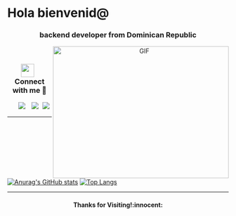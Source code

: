 # Hola bienvenid@

<h3 align="center">backend developer from Dominican Republic</h3>

<a target="_blank" align="center">
  <img align="right" top="500" height="300" width="400" alt="GIF" src="https://media.giphy.com/media/SWoSkN6DxTszqIKEqv/giphy.gif">
</a>

<br/>
<h3 align="center" > <img src="https://media.giphy.com/media/iY8CRBdQXODJSCERIr/giphy.gif" width="30" height="30" style="margin-right: 10px;">Connect with me 🤝 </h3>

<p align="center">

 <div align="center"  class="icons-social" style="margin-left: 10px;">
        <a style="margin-left: 10px;"  target="_blank" href="https://www.linkedin.com/in/angel-aguero/">
			<img src="https://img.icons8.com/doodle/40/000000/linkedin--v2.png"></a>
        <a style="margin-left: 10px;" target="_blank" href="https://github.com/Angel-Raa">
		<img src="https://img.icons8.com/doodle/40/000000/github--v1.png"></a>
		<a style="margin-left: 5px;" target="_blank" href="">
					<img src="https://img.icons8.com/plasticine/0.5x/resume.png" ></a>
      </div>

</p>



-----
[![Anurag's GitHub stats](https://github-readme-stats.vercel.app/api?username=Angel-Raa)](https://github.com/anuraghazra/github-readme-stats)
[![Top Langs](https://github-readme-stats.vercel.app/api/top-langs/?username=Angel-Raa&layout=compact)](https://github.com/anuraghazra/github-readme-stats)

-----


<h4 align="center"> Thanks for Visiting!:innocent:</h4>





<!--
**Angel-Raa/Angel-Raa** is a ✨ _special_ ✨ repository because its `README.md` (this file) appears on your GitHub profile.

